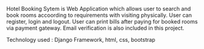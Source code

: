 Hotel Booking Sytem is Web Application which allows user to search and book rooms accoording to requirements with visiting physically.
User can register, login and logout.
User can print bills after paying for booked rooms via payment gateway.
Email verification is also included in this project.

Technology used : Django Framework, html, css, bootstrap

